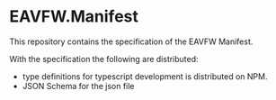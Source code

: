 # EAVFW.Manifest
This repository contains the specification of the EAVFW Manifest.

With the specification the following are distributed:
 - type definitions for typescript development is distributed on NPM.
 - JSON Schema for the json file



